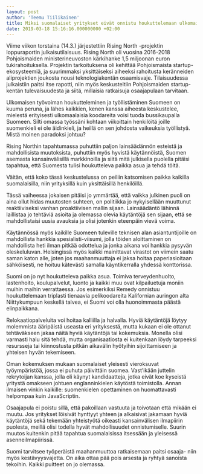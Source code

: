 ```yaml
---
layout: post
author: 'Teemu Tiilikainen'
title: Miksi suomalaiset yritykset eivät onnistu houkuttelemaan ulkomaista työvoimaa?
date: 2019-03-18 15:16:16.000000000 +02:00
---
```


Viime viikon torstaina (14.3.) järjestettiin Rising North -projektin loppuraportin julkaisutilaisuus. Rising North oli vuosina 2016-2018 Pohjoismaiden ministerineuvoston kärkihanke 1,5 miljoonan euron tukirahoituksella. Projektin tarkoituksena oli kehittää Pohjoismaista startup-ekosysteemiä, ja suurimmaksi yksittäiseksi aiheeksi rahoitusta keränneiden aliprojektien joukosta nousi teknologiakentän osaamisvaje. Tilaisuudessa julkaistiin paitsi itse rapotti, niin myös keskusteltiin Pohjoismaiden startup-kentän tulevaisuudesta ja siitä, millaisia ratkaisuja osaajapulaan tarvitaan.

Ulkomaisen työvoiman houkutteleminen ja työllistäminen Suomeen on kuuma peruna, ja lähes kaikkien, kenen kanssa aiheesta keskustelee, mielestä erityisesti ulkomaalaisia koodareita voisi tuoda bussikaupalla Suomeen. Silti omassa työssäni kohtaan viikoittain henkilöitä joille suomenkieli ei ole äidinkieli, ja heillä on sen johdosta vaikeuksia työllistyä. Mistä moinen paradoksi johtuu?

Rising Northin tapahtumassa puhuttiin paljon lainsäädännön esteistä ja mahdollisista muutoksista, puhuttiin myös hyvistä käytännöistä, Suomen asemasta kansainvälisillä markkinoilla ja siitä mitä julkisella puolella pitäisi tapahtua, että Suomesta tulisi houkutteleva paikka asua ja tehdä töitä.

Väitän, että koko tässä keskustelussa on peiliin katsomisen paikka kaikilla suomalaisilla, niin yrityksillä kuin yksittäisillä henkilöillä.

Tässä vaiheessa jokaisen pitäisi jo ymmärtää, että vaikka julkinen puoli on aina ollut hidas muutosten suhteen, on politiikka jo nykyisellään muuttunut reaktiiviseksi vanhan proaktiivisen mallin sijaan. Lainsäädäntö lähinnä laillistaa jo tehtäviä asioita ja olemassa olevia käytäntöjä sen sijaan, että se mahdollistaisi uusia avauksia ja olisi jotenkin eteenpäin vievä voima.

Käytännössä myös kaikille Suomeen tuleville teknisen alan asiantuntijoille on mahdollista hankkia spesialisti-viisumi, jolla töiden aloittaminen on mahdollista heti ilman pitkää odottelua ja jonka aikana voi hankkia pysyvän oleskeluluvan. Helsingissä myös kaikki mainittavat virastot on viimein saatu saman katon alle, joten jos maahanmuuttaja ei jaksa hoitaa paperiasioitaan sähköisesti, ne hoituu kätevästi samalla käyntikerralla yhdessä konttorissa.

Suomi on jo nyt houkutteleva paikka asua. Toimiva terveydenhuolto, lastenhoito, koulupalvelut, luonto ja kaikki muu ovat kilpailuetuja moniin muihin maihin verrattaessa. Jos esimerkiksi Remedy onnistuu houkuttelemaan triplasti tienaavia pelikoodareita Kalifornian auringon alta Niittykumpuun keskellä talvea, ei Suomi voi olla huonoimmasta päästä elinpaikkana.

Relokaatiopalveluita voi hoitaa kalliilla ja halvalla. Hyviä käytäntöjä löytyy molemmista ääripäistä useasta eri yrityksestä, mutta kukaan ei ole ottanut tehtäväkseen jakaa näitä hyviä käytäntöjä tai kokemuksia. Monella olisi varmasti halu sitä tehdä, mutta organisaatiosta ei kuitenkaan löydy tarpeeksi resursseja tai kiinnostusta pitkän aikavälin hyötyihin sijoittamiseen ja yhteisen hyvän tekemiseen.

Oman kokemuksen mukaan suomalaiset yleisesti vieroksuvat työympäristöä, jossa ei puhuta päivittäin suomea. Vast’ikään juttelin rekrytoijan kanssa, jolla oli käynyt kandidaatteja, jotka eivät koe kyseistä yritystä omakseen johtuen englanninkielen käytöstä toimistolla. Annan ilmaisen vinkin kaikille: suomenkielen opettaminen on huomattavasti helpompaa kuin JavaScriptin.

Osaajapula ei poistu sillä, että pakoillaan vastuuta ja toivotaan että mikään ei muutu. Jos yritykset löisivät hynttyyt yhteen ja alkaisivat jakamaan hyviä käytäntöjä sekä tekemään yhteistyötä oikeasti kansainvälisen ilmapiirin puolesta, meillä olisi todella hyvät mahdollisuudet onnistumiselle. Suurin muutos kuitenkin pitää tapahtua suomalaisissa itsessään ja yleisessä asenneilmapiirissä.

Suomi tarvitsee työperäistä maahanmuuttoa ratkaisemaan paitsi osaaja- niin myös kestävyysvajetta. On aika ottaa pää pois arsesta ja ryhtyä sanoista tekoihin. Kaikki puitteet on jo olemassa.
